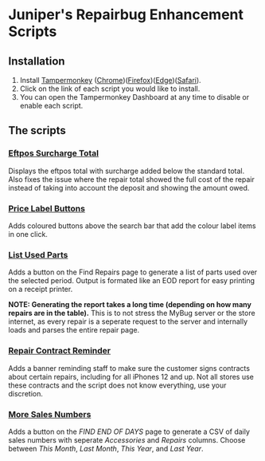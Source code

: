 # Juniper's Repairbug Enhancement Scripts

## Installation
1. Install [Tampermonkey](https://www.tampermonkey.net/) ([Chrome](https://chromewebstore.google.com/detail/tampermonkey/dhdgffkkebhmkfjojejmpbldmpobfkfo))([Firefox](https://addons.mozilla.org/en-US/firefox/addon/tampermonkey/?utm_source=addons.mozilla.org&utm_medium=referral&utm_content=search))([Edge](https://microsoftedge.microsoft.com/addons/detail/tampermonkey/iikmkjmpaadaobahmlepeloendndfphd))([Safari](https://apps.apple.com/us/app/tampermonkey/id1482490089)).
2. Click on the link of each script you would like to install.
3. You can open the Tampermonkey Dashboard at any time to disable or enable each script.

## The scripts
### [Eftpos Surcharge Total](https://raw.githubusercontent.com/casphone-staff/mybug-improvement-userscripts/main/mybug_show_surcharge.user.js)
Displays the eftpos total with surcharge added below the standard total. Also fixes the issue where the repair total showed the full cost of the repair instead of taking into account the deposit and showing the amount owed.

### [Price Label Buttons](https://raw.githubusercontent.com/casphone-staff/mybug-improvement-userscripts/main/price_label_buttons.user.js)
Adds coloured buttons above the search bar that add the colour label items in one click.

### [List Used Parts](https://raw.githubusercontent.com/casphone-staff/mybug-improvement-userscripts/main/list_used_parts.user.js)
Adds a button on the Find Repairs page to generate a list of parts used over the selected period. Output is formated like an EOD report for easy printing on a receipt printer.

**NOTE: Generating the report takes a long time (depending on how many repairs are in the table).** This is to not stress the MyBug server or the store internet, as every repair is a seperate request to the server and internally loads and parses the entire repair page.

### [Repair Contract Reminder](https://raw.githubusercontent.com/casphone-staff/mybug-improvement-userscripts/main/repair_contract_reminder.user.js)
Adds a banner reminding staff to make sure the customer signs contracts about certain repairs, including for all iPhones 12 and up. Not all stores use these contracts and the script does not know everything, use your discretion.

### [More Sales Numbers](https://raw.githubusercontent.com/casphone-staff/mybug-improvement-userscripts/main/sales_reports.user.js)
Adds a button on the *FIND END OF DAYS* page to generate a CSV of daily sales numbers with seperate *Accessories* and *Repairs* columns. Choose between *This Month*, *Last Month*, *This Year*, and *Last Year*. 
